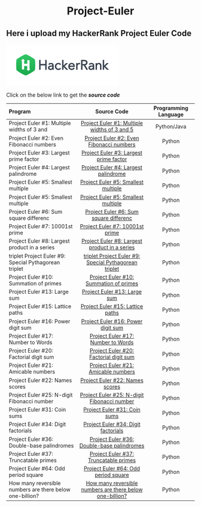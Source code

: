 <h1 align=center><b>Project-Euler</b></h1>
<h2><b> Here i upload my HackerRank Project Euler Code</b></h2>
<img src="hack.png" width=300>
<p>Click on the below link to get the <b><i>source code</i></b></p>

| **Program** |**Source Code**| **Programming Language** |
| :----------------------------------------- | :-------------------------: | :---------------------------------: |
| Project Euler #1: Multiple widths of 3 and | [Project Euler #1: Multiple widths of 3 and 5](https://github.com/Psingh12354/Project-Euler/blob/master/Project%20Euler%20%231:%20Multiples%20of%203%20and%205) | Python/Java |
| Project Euler #2: Even Fibonacci numbers | [Project Euler #2: Even Fibonacci numbers](https://github.com/Psingh12354/Project-Euler/blob/master/Project%20Euler%20%232:%20Even%20Fibonacci%20numbers) | Python |
| Project Euler #3: Largest prime factor | [Project Euler #3: Largest prime factor](https://github.com/Psingh12354/Project-Euler/blob/master/Project%20Euler%20%233:%20Largest%20prime%20factor) | Python |
| Project Euler #4: Largest palindrome | [Project Euler #4: Largest palindrome](https://github.com/Psingh12354/Project-Euler/blob/master/Project%20Euler%20%234:%20Largest%20palindrome%20product) | Python |
| Project Euler #5: Smallest multiple | [Project Euler #5: Smallest multiple](https://github.com/Psingh12354/Project-Euler/blob/master/Project%20Euler%20%235:%20Smallest%20multiple) | Python |
| Project Euler #5: Smallest multiple | [Project Euler #5: Smallest multiple](https://github.com/Psingh12354/Project-Euler/blob/master/Project%20Euler%20%235:%20Smallest%20multiple) | Python |
| Project Euler #6: Sum square differenc | [Project Euler #6: Sum square differenc](https://github.com/Psingh12354/Project-Euler/blob/master/Project%20Euler%20%236:%20Sum%20square%20difference) | Python |
| Project Euler #7: 10001st prime | [Project Euler #7: 10001st prime](https://github.com/Psingh12354/Project-Euler/blob/master/Project%20Euler%20%237:%2010001st%20prime) | Python |
| Project Euler #8: Largest product in a series | [Project Euler #8: Largest product in a series](https://github.com/Psingh12354/Project-Euler/blob/master/Project%20Euler%20%238:%20Largest%20product%20in%20a%20series) | Python |
| triplet Project Euler #9: Special Pythagorean triplet | [triplet Project Euler #9: Special Pythagorean triplet](https://github.com/Psingh12354/Project-Euler/blob/master/Project%20Euler%20%239:%20Special%20Pythagorean%20triplet) | Python |
| Project Euler #10: Summation of primes | [Project Euler #10: Summation of primes](https://github.com/Psingh12354/Project-Euler/blob/master/Project%20Euler%20%2310:%20Summation%20of%20primes) | Python |
| Project Euler #13: Large sum | [Project Euler #13: Large sum](https://github.com/Psingh12354/Project-Euler/blob/master/Project%20Euler%20%2313:%20Large%20sum) | Python |
| Project Euler #15: Lattice paths | [Project Euler #15: Lattice paths](https://github.com/Psingh12354/Project-Euler/blob/master/Project%20Euler%20%2315:%20Lattice%20paths) | Python |
| Project Euler #16: Power digit sum | [Project Euler #16: Power digit sum](https://github.com/Psingh12354/Project-Euler/blob/master/Project%20Euler%20%2316:%20Power%20digit%20sum) | Python |
| Project Euler #17: Number to Words | [Project Euler #17: Number to Words](https://github.com/Psingh12354/Project-Euler/blob/master/Project%20Euler%20%2317:%20Number%20to%20Words) | Python |
| Project Euler #20: Factorial digit sum | [Project Euler #20: Factorial digit sum](https://github.com/Psingh12354/Project-Euler/blob/master/Project%20Euler%20%2320:%20Factorial%20digit%20sum) | Python |
| Project Euler #21: Amicable numbers | [Project Euler #21: Amicable numbers](https://github.com/Psingh12354/Project-Euler/blob/master/Project%20Euler%20%2321:%20Amicable%20numbers) | Python |
| Project Euler #22: Names scores | [Project Euler #22: Names scores](https://github.com/Psingh12354/Project-Euler/blob/master/Project%20Euler%20%2322:%20Names%20scores) | Python |
| Project Euler #25: N-digit Fibonacci number | [Project Euler #25: N-digit Fibonacci number](https://github.com/Psingh12354/Project-Euler/blob/master/Project%20Euler%20%2325:%20N-digit%20Fibonacci%20number) | Python |
| Project Euler #31: Coin sums | [Project Euler #31: Coin sums](https://github.com/Psingh12354/Project-Euler/blob/master/Project%20Euler%20%2331:%20Coin%20sums) | Python |
| Project Euler #34: Digit factorials | [Project Euler #34: Digit factorials](https://github.com/Psingh12354/Project-Euler/blob/master/Project%20Euler%20%2334:%20Digit%20factorials) | Python |
| Project Euler #36: Double-base palindromes | [Project Euler #36: Double-base palindromes](https://github.com/Psingh12354/Project-Euler/blob/master/Project%20Euler%20%2336:%20Double-base%20palindromes) | Python |
| Project Euler #37: Truncatable primes | [Project Euler #37: Truncatable primes](https://github.com/Psingh12354/Project-Euler/blob/master/Project%20Euler%20%2337:%20Truncatable%20primes) | Python |
| Project Euler #64: Odd period square | [Project Euler #64: Odd period square](https://github.com/Psingh12354/Project-Euler/blob/master/Project%20Euler%20%2364:%20Odd%20period%20square%20roots) | Python |
| How many reversible numbers are there below one-billion? | [How many reversible numbers are there below one-billion?](https://github.com/Psingh12354/ProjectEuler/blob/master/Project%20Euler%20%23145:%20How%20many%20reversible%20numbers%20are%20there%20below%20one-billion%3F) | Python |

